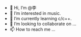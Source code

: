 - 👋 Hi, I’m @李
- 👀 I’m interested in music.
- 🌱 I’m currently learning c/c++.
- 💞️ I’m looking to collaborate on ...
- 📫 How to reach me ...

<!---
258553/258553 is a ✨ special ✨ repository because its `README.md` (this file) appears on your GitHub profile.
You can click the Preview link to take a look at your changes.
--->
